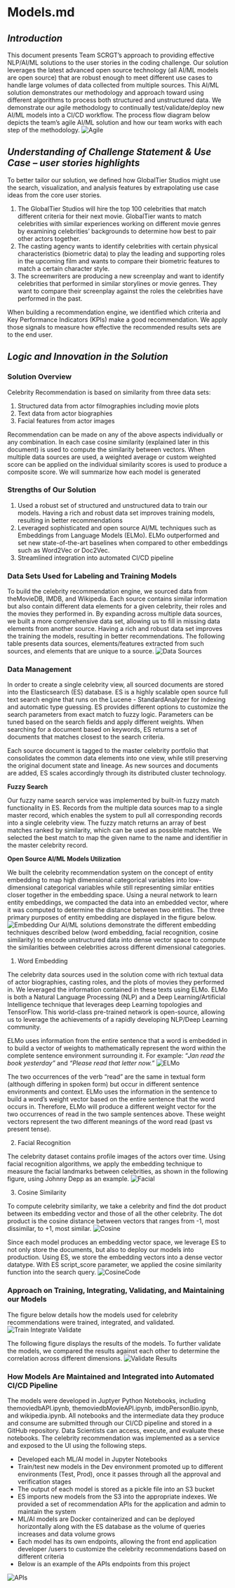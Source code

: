 ﻿# Models.md

## _Introduction_

This document presents Team SCRGT’s approach to providing effective NLP/AI/ML solutions to the user stories in the coding challenge. Our solution leverages the latest advanced open source technology (all AI/ML models are open source) that are robust enough to meet different use cases to handle large volumes of data collected from multiple sources. This AI/ML solution demonstrates our methodology and approach toward using different algorithms to process both structured and unstructured data. We demonstrate our agile methodology to continually test/validate/deploy new AI/ML models into a CI/CD workflow. The process flow diagram below depicts the team’s agile AI/ML solution and how our team works with each step of the methodology.
![Agile](<../img/6818_07_01_Agile%20AI-ML%20Solution%20Methodology.png>)


## _Understanding of Challenge Statement & Use Case – user stories highlights_
To better tailor our solution, we defined how GlobalTier Studios might use the search, visualization, and analysis features by extrapolating use case ideas from the core user stories.
1. The GlobalTier Studios will hire the top 100 celebrities that match different criteria for their next movie. GlobalTier wants to match celebrities with similar experiences working on different movie genres by examining celebrities’ backgrounds to determine how best to pair other actors together.
2. The casting agency wants to identify celebrities with certain physical characteristics (biometric data) to play the leading and supporting roles in the upcoming film and wants to compare their biometric features to match a certain character style.
3. The screenwriters are producing a new screenplay and want to identify celebrities that performed in similar storylines or movie genres.  They want to compare their screenplay against the roles the celebrities have performed in the past.

When building a recommendation engine, we identified which criteria and Key Performance Indicators (KPIs) make a good recommendation.  We apply those signals to measure how effective the recommended results sets are to the end user.


## _Logic and Innovation in the Solution_
### **Solution Overview**
Celebrity Recommendation is based on similarity from three data sets:
1.  Structured data from actor filmographies including movie plots
2.  Text data from actor biographies
3.  Facial features from actor images

Recommendation can be made on any of the above aspects individually or any combination. In each case cosine similarity (explained later in this document) is used to compute the similarity between vectors. When multiple data sources are used, a weighted average or custom weighted score can be applied on the individual similarity scores is used to produce a composite score.  We will summarize how each model is generated

### **Strengths of Our Solution**
1. Used a robust set of structured and unstructured data to train our models. Having a rich and robust data set improves training models, resulting in better recommendations
2. Leveraged sophisticated and open source AI/ML techniques such as Embeddings from Language Models (ELMo). ELMo  outperformed and set new state-of-the-art baselines when compared to other embeddings such as Word2Vec or Doc2Vec.
3. Streamlined integration into automated CI/CD pipeline

### **Data Sets Used for Labeling and Training Models**
To build the celebrity recommendation engine, we sourced data from theMovieDB, IMDB, and Wikipedia. Each source contains similar information but also contain different data elements for a given celebrity, their roles and the movies they performed in. By expanding across multiple data sources, we built a more comprehensive data set, allowing us to fill in missing data elements from another source. Having a rich and robust data set improves the training the models, resulting in better recommendations. The following table presents data sources, elements/features extracted from such sources, and elements that are unique to a source.
![Data Sources](<../img/6818_11_01_Data%20Sources%20and%20Data%20Elements.png>)

### **Data Management**
In order to create a single celebrity view, all sourced documents are stored into the Elasticsearch (ES) database.  ES is a highly scalable open source full text search engine that runs on the Lucene - StandardAnalyzer for indexing and automatic type guessing.  ES provides different options to customize the search parameters from exact match to fuzzy logic.  Parameters can be tuned based on the search fields and apply different weights.  When searching for a document based on keywords, ES returns a set of documents that matches closest to the search criteria.

Each source document is tagged to the master celebrity portfolio that consolidates the common data elements into one view, while still preserving the original document state and lineage.  As new sources and documents are added, ES scales accordingly through its distributed cluster technology.

**Fuzzy Search**

Our fuzzy name search service was implemented by built-in fuzzy match functionality in ES. Records from the multiple data sources map to a single master record, which enables the system to pull all corresponding records into a single celebrity view. The fuzzy match returns an array of best matches ranked by similarity, which can be used as possible matches. We selected the best match to map the given name to the name and identifier in the master celebrity record.

**Open Source AI/ML Models Utilization**

We built the celebrity recommendation system on the concept of entity embedding to map high dimensional categorical variables into low-dimensional categorical variables while still representing similar entities closer together in the embedding space. Using a neural network to learn entity embeddings, we compacted the data into an embedded vector, where it was computed to determine the distance between two entities. The three primary purposes of entity embedding are displayed in the figure below.
![Embedding](<../img/6818_15_01_Purposes%20of%20Entity%20Embedding.png>)
Our AI/ML solutions demonstrate the different embedding techniques described below (word embedding, facial recognition, cosine similarity) to encode unstructured data into dense vector space to compute the similarities between celebrities across different dimensional categories.

1. Word Embedding

The celebrity data sources used in the solution come with rich textual data of actor biographies, casting roles, and the plots of movies they performed in. We leveraged the information contained in these texts using ELMo. ELMo is both a Natural Language Processing (NLP) and a Deep Learning/Artificial Intelligence technique that leverages deep Learning topologies and TensorFlow. This world-class pre-trained network is open-source, allowing us to leverage the achievements of a rapidly developing NLP/Deep Learning community.

ELMo uses information from the entire sentence that a word is embedded in to build a vector of weights to mathematically represent the word within the complete sentence environment surrounding it. For example: “_Jan read the book yesterday”_ and _“Please read that letter now.”_
![ELMo](<../img/6818_12_01_ELMo%20Architecture.png>)

The two occurrences of the verb “read” are the same in textual form (although differing in spoken form) but occur in different sentence environments and context. ELMo uses the information in the sentence to build a word’s weight vector based on the entire sentence that the word occurs in. Therefore, ELMo will produce a different weight vector for the two occurrences of read in the two sample sentences above. These weight vectors represent the two different meanings of the word read (past vs present tense).

2. Facial Recognition

The celebrity dataset contains profile images of the actors over time.  Using facial recognition algorithms, we apply the embedding technique to measure the facial landmarks between celebrities, as shown in the following figure, using Johnny Depp as an example.
![Facial](<../img/6818_13_01_Facial%20Recognition%20Measurements.png>)

3. Cosine Similarity

To compute celebrity similarity, we take a celebrity and find the dot product between its embedding vector and those of all the other celebrity. The dot product is the cosine distance between vectors that ranges from -1, most dissimilar, to +1, most similar.
![Cosine](<../img/6818_10_01_Cosine%20Similarity.png>)

Since each model produces an embedding vector space, we leverage ES to not only store the documents, but also to deploy our models into production.  Using ES, we store the embedding vectors into a dense vector datatype.  With ES script_score parameter, we applied the cosine similarity function into the search query.
![CosineCode](<../img/6818_09_01_Cosine%20Similarity%20Code.png>)

### **Approach on Training, Integrating, Validating, and Maintaining our Models**
The figure below details how the models used for celebrity recommendations were trained, integrated, and validated.
![Train Integrate Validate](<../img/6818_16_01_Train-Integrate-Validate%20Models.png>)

The following figure displays the results of the models. To further validate the models, we compared the results against each other to determine the correlation across different dimensions.
![Validate Results](<../img/6818_14_01_Model%20Validation%20Sample%20Results.png>)

### **How Models Are Maintained and Integrated into Automated CI/CD Pipeline**
The models were developed in Juptyer Python Notebooks, including themoviedbAPI.ipynb, themoviedbMovieAPI.ipynb, imdbPersonBio.ipynb, and wikipedia.ipynb. All notebooks and the intermediate data they produce and consume are submitted through our CI/CD pipeline and stored in a GitHub repository. Data Scientists can access, execute, and evaluate these notebooks. The celebrity recommendation was implemented as a service and exposed to the UI using the following steps.
* Developed each ML/AI model in Jupyter Notebooks
* Train/test new models in the Dev environment promoted up to different environments (Test, Prod), once it passes through all the approval and verification stages
* The output of each model is stored as a pickle file into an S3 bucket
* ES imports new models from the S3 into the appropriate indexes.  We provided a set of recommendation APIs for the application and admin to maintain the system
* ML/AI models are Docker containerized and can be deployed horizontally along with the ES database as the volume of queries increases and data volume grows
* Each model has its own endpoints, allowing the front end application developer /users to customize the celebrity recommendations based on different criteria
* Below is an example of the APIs endpoints from this project

![APIs](<../img/List%20of%20NLP-AI-ML%20APIs.png>)

